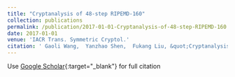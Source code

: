 ```yaml
---
title: "Cryptanalysis of 48-step RIPEMD-160"
collection: publications
permalink: /publication/2017-01-01-Cryptanalysis-of-48-step-RIPEMD-160
date: 2017-01-01
venue: 'IACR Trans. Symmetric Cryptol.'
citation: ' Gaoli Wang,  Yanzhao Shen,  Fukang Liu, &quot;Cryptanalysis of 48-step RIPEMD-160.&quot; IACR Trans. Symmetric Cryptol., 2017.'
---
```

Use [Google Scholar](https://scholar.google.com/scholar?q=Cryptanalysis+of+48+step+RIPEMD+160){:target="_blank"} for full citation